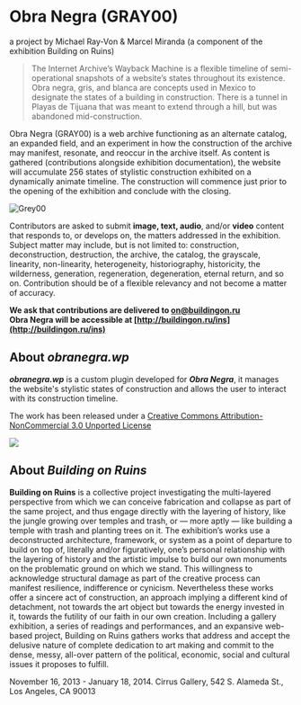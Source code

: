 # Obra Negra (GRAY00)

a project by Michael Ray-Von & Marcel Miranda (a component of the exhibition Building
on Ruins)

> The Internet Archive’s Wayback Machine is a flexible timeline of semi-operational snapshots of a website’s states throughout its existence. Obra negra, gris, and blanca are concepts used in Mexico to designate the states of a building in construction. There is a tunnel in Playas de Tijuana that was meant to extend through a hill, but was abandoned mid-construction.

Obra Negra (GRAY00) is a web archive functioning as an alternate catalog, an expanded field, and an experiment in how the construction of the archive may manifest, resonate, and reoccur in the archive itself. As content is gathered (contributions alongside exhibition documentation), the website will accumulate 256 states of stylistic construction exhibited on a dynamically animate timeline. The construction will commence just prior to the opening of the exhibition and conclude with the closing.

![Grey00](http://i.imgur.com/MBK9H56.gif)

Contributors are asked to submit **image, text, audio**, and/or **video** content that responds to, or develops on, the matters addressed in the exhibition. Subject matter may include, but is not limited to: construction, deconstruction, destruction, the archive, the catalog, the grayscale, linearity, non-linearity, heterogeneity, historiography, historicity, the wilderness, generation, regeneration, degeneration, eternal return, and so on. Contribution should be of a flexible relevancy and not become a matter of accuracy.

**We ask that contributions are delivered to [on@buildingon.ru](mailto:on@buildingon.ru)**  
**Obra Negra will be accessible at [http://buildingon.ru/ins](http://buildingon.ru/ins)**

## About *obranegra.wp*

***obranegra.wp*** is a custom plugin developed for ***Obra Negra***, it manages the website's stylistic states of construction and allows the user to interact with its construction timeline. 

The work has been released under a [Creative Commons Attribution-NonCommercial 3.0 Unported License](http://creativecommons.org/licenses/by-nc-sa/3.0/deed.en_US) 

![](http://i.creativecommons.org/l/by-nc-sa/3.0/80x15.png)

## About *Building on Ruins*

**Building on Ruins** is a collective project investigating the multi-layered perspective from which we can conceive fabrication and collapse as part of the same project, and thus engage directly with the layering of history, like the jungle growing over temples and trash, or — more aptly — like building a temple with trash and planting trees on it. The exhibition’s works use a deconstructed architecture, framework, or system as a point of departure to build on top of, literally and/or figuratively, one’s personal relationship with the layering of history and the artistic impulse to build our own monuments on the problematic ground on which we stand. This willingness to acknowledge structural damage as part of the creative process can manifest resilience, indifference or cynicism. Nevertheless these works offer a sincere act of construction, an approach implying a different kind of detachment, not towards the art object but towards the energy invested in it, towards the futility of our faith in our own creation. Including a gallery exhibition, a series of readings and performances, and an expansive web-based project, Building on Ruins gathers works that address and accept the delusive nature of complete dedication to art making and commit to the dense, messy, all-over pattern of the political, economic, social and cultural issues it proposes to fulfill.

November 16, 2013 - January 18, 2014. Cirrus Gallery, 542 S. Alameda St., Los Angeles, CA 90013